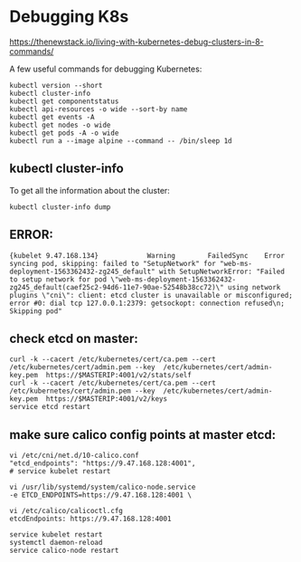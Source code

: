 # Debugging K8s

https://thenewstack.io/living-with-kubernetes-debug-clusters-in-8-commands/

A few useful commands for debugging Kubernetes:

```console
kubectl version --short
kubectl cluster-info
kubectl get componentstatus
kubectl api-resources -o wide --sort-by name
kubectl get events -A
kubectl get nodes -o wide
kubectl get pods -A -o wide
kubectl run a --image alpine --command -- /bin/sleep 1d
```

## kubectl cluster-info
To get all the information about the cluster:
```console
kubectl cluster-info dump
```


## ERROR:
```
{kubelet 9.47.168.134}            Warning        FailedSync    Error syncing pod, skipping: failed to "SetupNetwork" for "web-ms-deployment-1563362432-zg245_default" with SetupNetworkError: "Failed to setup network for pod \"web-ms-deployment-1563362432-zg245_default(caef25c2-94d6-11e7-90ae-52548b38cc72)\" using network plugins \"cni\": client: etcd cluster is unavailable or misconfigured; error #0: dial tcp 127.0.0.1:2379: getsockopt: connection refused\n; Skipping pod"
```
## check etcd on master:
```
curl -k --cacert /etc/kubernetes/cert/ca.pem --cert /etc/kubernetes/cert/admin.pem --key  /etc/kubernetes/cert/admin-key.pem  https://$MASTERIP:4001/v2/stats/self
curl -k --cacert /etc/kubernetes/cert/ca.pem --cert /etc/kubernetes/cert/admin.pem --key  /etc/kubernetes/cert/admin-key.pem  https://$MASTERIP:4001/v2/keys
service etcd restart
```

## make sure calico config points at master etcd:
```
vi /etc/cni/net.d/10-calico.conf
"etcd_endpoints": "https://9.47.168.128:4001",
# service kubelet restart

vi /usr/lib/systemd/system/calico-node.service
-e ETCD_ENDPOINTS=https://9.47.168.128:4001 \

vi /etc/calico/calicoctl.cfg
etcdEndpoints: https://9.47.168.128:4001

service kubelet restart
systemctl daemon-reload
service calico-node restart
```
